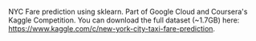 NYC Fare prediction using sklearn. Part of Google Cloud and Coursera's Kaggle Competition. You can download the full dataset (~1.7GB) here: https://www.kaggle.com/c/new-york-city-taxi-fare-prediction.
